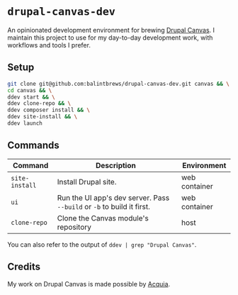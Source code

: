 # `drupal-canvas-dev`

An opinionated development environment for brewing
[Drupal Canvas](https://www.drupal.org/project/canvas). I maintain this project
to use for my day-to-day development work, with workflows and tools I prefer.

## Setup

```bash
git clone git@github.com:balintbrews/drupal-canvas-dev.git canvas && \
cd canvas && \
ddev start && \
ddev clone-repo && \
ddev composer install && \
ddev site-install && \
ddev launch
```

## Commands

| Command        | Description                                                            | Environment   |
| -------------- | ---------------------------------------------------------------------- | ------------- |
| `site-install` | Install Drupal site.                                                   | web container |
| `ui`           | Run the UI app's dev server. Pass `--build` or `-b` to build it first. | web container |
| `clone-repo`   | Clone the Canvas module's repository                                   | host          |

You can also refer to the output of `ddev | grep "Drupal Canvas"`.

## Credits

My work on Drupal Canvas is made possible by [Acquia](https://www.acquia.com).
